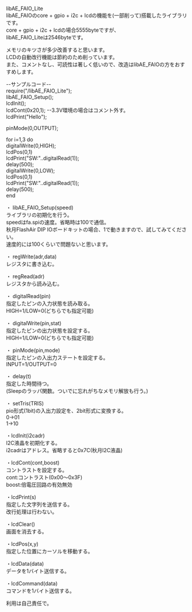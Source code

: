 libAE_FAIO_Lite  
libAE_FAIOのcore + gpio + i2c + lcdの機能を(一部削って)搭載したライブラリです。  
core + gpio + i2c + lcdの場合5555byteですが、  
libAE_FAIO_Liteは2546byteです。  
  
メモリのキツさが多少改善すると思います。  
LCDの自動改行機能は節約のため削っています。  
また、コメントなし、可読性は著しく低いので、改造はlibAE_FAIOの方をおすすめします。  
  
--サンプルコード--  
require("/libAE_FAIO_Lite");  
libAE_FAIO_Setup();  
lcdInit();  
lcdCont(0x20,1); --3.3V環境の場合はコメント外す。  
lcdPrint("Hello");  
  
pinMode(0,OUTPUT);  
  
for i=1,3 do  
    digitalWrite(0,HIGH);  
    lcdPos(0,1)  
    lcdPrint("SW:"..digitalRead(1));  
    delay(500);  
    digitalWrite(0,LOW);  
    lcdPos(0,1)  
    lcdPrint("SW:"..digitalRead(1));  
    delay(500);  
end  
  
  
・ libAE_FAIO_Setup(speed)  
ライブラリの初期化を行う。  
speedはfa.spiの速度。省略時は100で通信。  
秋月FlashAir DIP IOボードキットの場合、1で動きますので、試してみてください。  
速度的には100くらいで問題ないと思います。  
  
・ regWrite(adr,data)  
レジスタに書き込む。  
  
・ regRead(adr)  
レジスタから読み込む。  
  
・ digitalRead(pin)  
指定したピンの入力状態を読み取る。  
HIGH=1/LOW=0(どちらでも指定可能)  
  
・ digitalWrite(pin,stat)  
指定したピンの出力状態を設定する。  
HIGH=1/LOW=0(どちらでも指定可能)  
  
・ pinMode(pin,mode)  
指定したピンの入出力ステートを設定する。  
INPUT=1/OUTPUT=0  
  
・ delay(t)  
指定した時間待つ。  
(Sleepのラッパ関数。ついでに忘れがちなメモリ解放も行う。)  
  
・ setTris(TRIS)  
pio形式(1bit)の入出力設定を、2bit形式に変換する。  
0→01  
1→10  
  
・lcdInit(i2cadr)  
I2C液晶を初期化する。  
i2cadrはアドレス。省略すると0x7C(秋月I2C液晶)  
  
・lcdCont(cont,boost)  
コントラストを設定する。  
cont:コントラスト(0x00～0x3F)  
boost:倍電圧回路の有効無効  
  
・lcdPrint(s)  
指定した文字列を送信する。  
改行処理は行わない。  
  
・lcdClear()  
画面を消去する。  
  
・lcdPos(x,y)  
指定した位置にカーソルを移動する。  
  
・lcdData(data)  
データを1バイト送信する。  
  
・lcdCommand(data)  
コマンドを1バイト送信する。  
  
利用は自己責任で。